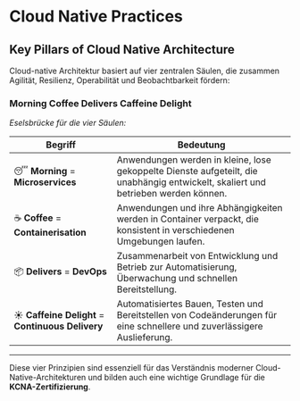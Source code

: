 #  Cloud Native Practices

##  Key Pillars of Cloud Native Architecture

Cloud-native Architektur basiert auf vier zentralen Säulen, die zusammen Agilität, Resilienz, Operabilität und Beobachtbarkeit fördern:

### **Morning Coffee Delivers Caffeine Delight**  
_Eselsbrücke für die vier Säulen:_

|  **Begriff**         |  **Bedeutung** |
|------------------------|------------------|
| 😴 **Morning** = **Microservices** | Anwendungen werden in kleine, lose gekoppelte Dienste aufgeteilt, die unabhängig entwickelt, skaliert und betrieben werden können. |
| ☕ **Coffee** = **Containerisation** | Anwendungen und ihre Abhängigkeiten werden in Container verpackt, die konsistent in verschiedenen Umgebungen laufen. |
| 📦 **Delivers** = **DevOps** | Zusammenarbeit von Entwicklung und Betrieb zur Automatisierung, Überwachung und schnellen Bereitstellung. |
| ☀️ **Caffeine Delight** = **Continuous Delivery** | Automatisiertes Bauen, Testen und Bereitstellen von Codeänderungen für eine schnellere und zuverlässigere Auslieferung. |

---

Diese vier Prinzipien sind essenziell für das Verständnis moderner Cloud-Native-Architekturen und bilden auch eine wichtige Grundlage für die **KCNA-Zertifizierung**.

